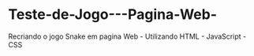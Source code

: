 # Teste-de-Jogo---Pagina-Web-
Recriando o jogo Snake em pagina Web - Utilizando HTML - JavaScript - CSS 
